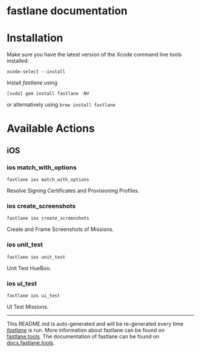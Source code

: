 fastlane documentation
================
# Installation

Make sure you have the latest version of the Xcode command line tools installed:

```
xcode-select --install
```

Install _fastlane_ using
```
[sudo] gem install fastlane -NV
```
or alternatively using `brew install fastlane`

# Available Actions
## iOS
### ios match_with_options
```
fastlane ios match_with_options
```
Resolve Signing Certificates and Provisioning Profiles.
### ios create_screenshots
```
fastlane ios create_screenshots
```
Create and Frame Screenshots of Missions.
### ios unit_test
```
fastlane ios unit_test
```
Unit Test HueBoo.
### ios ui_test
```
fastlane ios ui_test
```
UI Test Missions.

----

This README.md is auto-generated and will be re-generated every time [_fastlane_](https://fastlane.tools) is run.
More information about fastlane can be found on [fastlane.tools](https://fastlane.tools).
The documentation of fastlane can be found on [docs.fastlane.tools](https://docs.fastlane.tools).
